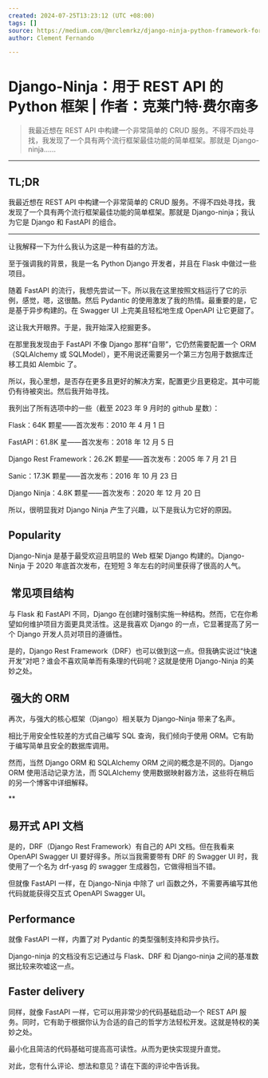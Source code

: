 ```yaml
---
created: 2024-07-25T13:23:12 (UTC +08:00)
tags: []
source: https://medium.com/@mrclemrkz/django-ninja-python-framework-for-rest-api-83808d1037d0
author: Clement Fernando

---
```



Django-Ninja：用于 REST API 的 Python 框架 | 作者：克莱门特·费尔南多
===========================================================



> 我最近想在 REST API 中构建一个非常简单的 CRUD 服务。不得不四处寻找，我发现了一个具有两个流行框架最佳功能的简单框架。那就是 Django-ninja……

* * *



TL;DR
-----


我最近想在 REST API 中构建一个非常简单的 CRUD 服务。不得不四处寻找，我发现了一个具有两个流行框架最佳功能的简单框架。那就是 Django-ninja；我认为它是 Django 和 FastAPI 的组合。

---
让我解释一下为什么我认为这是一种有益的方法。


至于强调我的背景，我是一名 Python Django 开发者，并且在 Flask 中做过一些项目。


随着 FastAPI 的流行，我想先尝试一下。所以我在这里按照文档运行了它的示例，感觉，嗯，这很酷。然后 Pydantic 的使用激发了我的热情。最重要的是，它是基于异步构建的。在 Swagger UI 上完美且轻松地生成 OpenAPI 让它更甜了。


这让我大开眼界。于是，我开始深入挖掘更多。


在那里我发现由于 FastAPI 不像 Django 那样“自带”，它仍然需要配置一个 ORM（SQLAlchemy 或 SQLModel），更不用说还需要另一个第三方包用于数据库迁移工具如 Alembic 了。


所以，我心里想，是否存在更多且更好的解决方案，配置更少且更稳定。其中可能仍有待被突出。然后我开始寻找。


我列出了所有选项中的一些（截至 2023 年 9 月时的 github 星数）：


Flask：64K 颗星——首次发布：2010 年 4 月 1 日


FastAPI：61.8K 星——首次发布：2018 年 12 月 5 日


Django Rest Framework：26.2K 颗星——首次发布：2005 年 7 月 21 日


Sanic：17.3K 颗星——首次发布：2016 年 10 月 23 日


Django Ninja：4.8K 颗星——首次发布：2020 年 12 月 20 日


所以，很明显我对 Django Ninja 产生了兴趣，以下是我认为它好的原因。

**Popularity**
--------------


Django-Ninja 是基于最受欢迎且明显的 Web 框架 Django 构建的。Django-Ninja 于 2020 年底首次发布，在短短 3 年左右的时间里获得了很高的人气。

 **常见项目结构**
-----------


与 Flask 和 FastAPI 不同，Django 在创建时强制实施一种结构。然而，它在你希望如何维护项目方面更具灵活性。这是我喜欢 Django 的一点，它显著提高了另一个 Django 开发人员对项目的遵循性。


是的，Django Rest Framework（DRF）也可以做到这一点。但我确实说过“快速开发”对吧？谁会不喜欢简单而有条理的代码呢？这就是使用 Django-Ninja 的美妙之处。

 **强大的 ORM**
------------


再次，与强大的核心框架（Django）相关联为 Django-Ninja 带来了名声。


相比于用安全性较差的方式自己编写 SQL 查询，我们倾向于使用 ORM。它有助于编写简单且安全的数据库调用。


然而，当然 Django ORM 和 SQLAlchemy ORM 之间的概念是不同的。Django ORM 使用活动记录方法，而 SQLAlchemy 使用数据映射器方法，这些将在稍后的另一个博客中详细解释。

**  

易开式 API 文档
-----------------


是的，DRF（Django Rest Framework）有自己的 API 文档。但在我看来 OpenAPI Swagger UI 要好得多。所以当我需要带有 DRF 的 Swagger UI 时，我使用了一个名为 drf-yasg 的 swagger 生成器包，它做得相当不错。


但就像 FastAPI 一样，在 Django-Ninja 中除了 url 函数之外，不需要再编写其他代码就能获得交互式 OpenAPI Swagger UI。

**Performance**
---------------


就像 FastAPI 一样，内置了对 Pydantic 的类型强制支持和异步执行。


Django-ninja 的文档没有忘记通过与 Flask、DRF 和 Django-ninja 之间的基准数据比较来吹嘘这一点。

**Faster delivery**
-------------------


同样，就像 FastAPI 一样，它可以用非常少的代码基础启动一个 REST API 服务。同时，它有助于根据你认为合适的自己的哲学方法轻松开发。这就是特权的美妙之处。


最小化且简洁的代码基础可提高高可读性。从而为更快实现提升直觉。


对此，您有什么评论、想法和意见？请在下面的评论中告诉我。


